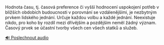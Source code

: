 
Hodnota času, tj. časová preference či vyšší hodnocení uspokojení potřeb v bližších obdobích budoucnosti v porovnání se vzdálenějšími, je nezbytným prvkem lidského jednání. Určuje každou volbu a každé jednání. Neexistuje nikdo, pro koho by rozdíl mezi dřívějším a pozdějším neměl žádný význam. Časový prvek se účastní tvorby všech cen všech statků a služeb.

[🔊 Poslechnout audio](/data/7-paragraphs/audio/chapter_90/para_002-Hodnota-asu-tj-asov-preference-i-vy-hodno.mp3)

